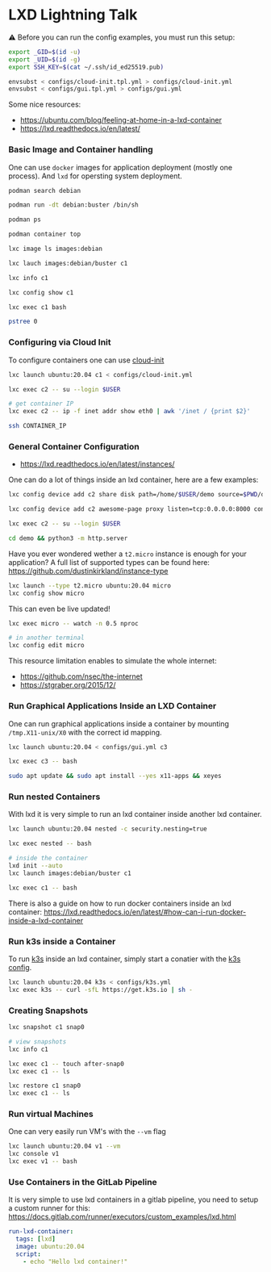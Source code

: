 # LXD Lightning Talk

>>>
:warning: Before you can run the config examples, you must run this setup:

```sh
export _GID=$(id -u)
export _UID=$(id -g)
export SSH_KEY=$(cat ~/.ssh/id_ed25519.pub)

envsubst < configs/cloud-init.tpl.yml > configs/cloud-init.yml
envsubst < configs/gui.tpl.yml > configs/gui.yml
```
>>>

Some nice resources:

- https://ubuntu.com/blog/feeling-at-home-in-a-lxd-container
- https://lxd.readthedocs.io/en/latest/

### Basic Image and Container handling

One can use `docker` images for application deployment (mostly one process).
And `lxd` for opersting system deployment.

```sh
podman search debian

podman run -dt debian:buster /bin/sh

podman ps

podman container top
```

```sh
lxc image ls images:debian

lxc lauch images:debian/buster c1

lxc info c1

lxc config show c1

lxc exec c1 bash

pstree 0
```

### Configuring via Cloud Init

To configure containers one can use [cloud-init](https://cloudinit.readthedocs.io/en/latest/)

```sh
lxc launch ubuntu:20.04 c1 < configs/cloud-init.yml

lxc exec c2 -- su --login $USER

# get container IP
lxc exec c2 -- ip -f inet addr show eth0 | awk '/inet / {print $2}'

ssh CONTAINER_IP
```

### General Container Configuration

- https://lxd.readthedocs.io/en/latest/instances/

One can do a lot of things inside an lxd container, here are a few examples:

```sh
lxc config device add c2 share disk path=/home/$USER/demo source=$PWD/demo

lxc config device add c2 awesome-page proxy listen=tcp:0.0.0.0:8000 connect=tcp:0.0.0.0:8000

lxc exec c2 -- su --login $USER

cd demo && python3 -m http.server
```

Have you ever wondered wether a `t2.micro` instance is enough for your application?
A full list of supported types can be found here: https://github.com/dustinkirkland/instance-type

```sh
lxc launch --type t2.micro ubuntu:20.04 micro
lxc config show micro
```

This can even be live updated!

```sh
lxc exec micro -- watch -n 0.5 nproc

# in another terminal
lxc config edit micro
```

This resource limitation enables to simulate the whole internet:

 - https://github.com/nsec/the-internet
 - https://stgraber.org/2015/12/

### Run Graphical Applications Inside an LXD Container

One can run graphical applications inside a container by mounting `/tmp.X11-unix/X0`
with the correct id mapping.

```sh
lxc launch ubuntu:20.04 < configs/gui.yml c3

lxc exec c3 -- bash

sudo apt update && sudo apt install --yes x11-apps && xeyes
```

### Run nested Containers

With lxd it is very simple to run an lxd container inside another lxd container.

```sh
lxc launch ubuntu:20.04 nested -c security.nesting=true

lxc exec nested -- bash

# inside the container
lxd init --auto
lxc launch images:debian/buster c1

lxc exec c1 -- bash
```

There is also a guide on how to run docker containers inside an lxd container:
https://lxd.readthedocs.io/en/latest/#how-can-i-run-docker-inside-a-lxd-container

### Run k3s inside a Container

To run [k3s](https://k3s.io/) inside an lxd container, simply start a conatier with the 
[k3s config](configs/k3s.yml).

```sh
lxc launch ubuntu:20.04 k3s < configs/k3s.yml
lxc exec k3s -- curl -sfL https://get.k3s.io | sh -
```

### Creating Snapshots

```sh
lxc snapshot c1 snap0

# view snapshots
lxc info c1

lxc exec c1 -- touch after-snap0
lxc exec c1 -- ls

lxc restore c1 snap0
lxc exec c1 -- ls
```

### Run virtual Machines

One can very easily run VM's with the `--vm` flag

```sh
lxc launch ubuntu:20.04 v1 --vm
lxc console v1
lxc exec v1 -- bash
```

### Use Containers in the GitLab Pipeline

It is very simple to use lxd containers in a gitlab pipeline,
you need to setup a custom runner for this: https://docs.gitlab.com/runner/executors/custom_examples/lxd.html


```yaml
run-lxd-container:
  tags: [lxd]
  image: ubuntu:20.04
  script:
    - echo "Hello lxd container!"
```
